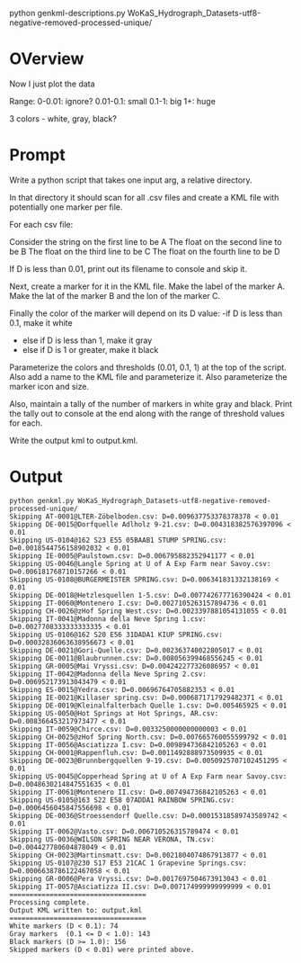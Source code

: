 python genkml-descriptions.py WoKaS_Hydrograph_Datasets-utf8-negative-removed-processed-unique/

# OVerview

Now I just plot the data

Range:
0-0.01: ignore?
0.01-0.1: small
0.1-1: big
1+: huge

3 colors - white, gray, black?

# Prompt

Write a python script that takes one input arg, a relative directory.

In that directory it should scan for all .csv files and create a KML file with potentially one marker per file.

For each csv file:

Consider the string on the first line to be A
The float on the second line to be B
The float on the third line to be C
The float on the fourth line to be D

If D is less than 0.01, print out its filename to console and skip it.

Next, create a marker for it in the KML file. Make the label of the marker A. Make the lat of the marker B and the lon of the marker C.

Finally the color of the marker will depend on its D value:
 -if D is less than 0.1, make it white
- else if D is less than 1, make it gray
- else if D is 1 or greater, make it black

Parameterize the colors and thresholds (0.01, 0.1, 1) at the top of the script. Also add a name to the KML file and parameterize it. Also parameterize the marker icon and size.

Also, maintain a tally of the number of markers in white gray and black. Print the tally out to console at the end along with the range of threshold values for each.

Write the output kml to output.kml.

# Output

```
python genkml.py WoKaS_Hydrograph_Datasets-utf8-negative-removed-processed-unique/
Skipping AT-0001@LTER-Zöbelboden.csv: D=0.009637753378378378 < 0.01
Skipping DE-0015@Dorfquelle Adlholz 9-21.csv: D=0.004318382576397096 < 0.01
Skipping US-0104@162 S23 E55 05BAAB1 STUMP SPRING.csv: D=0.0018544756158902032 < 0.01
Skipping IE-0005@Paulstown.csv: D=0.006795882352941177 < 0.01
Skipping US-0046@Langle Spring at U of A Exp Farm near Savoy.csv: D=0.006181768710157266 < 0.01
Skipping US-0108@BURGERMEISTER SPRING.csv: D=0.006341831332138169 < 0.01
Skipping DE-0018@Hetzlesquellen 1-5.csv: D=0.007742677716390424 < 0.01
Skipping IT-0060@Montenero I.csv: D=0.0027105263157894736 < 0.01
Skipping CH-0026@zHof Spring West.csv: D=0.0023397881054131055 < 0.01
Skipping IT-0041@Madonna della Neve Spring 1.csv: D=0.0027708333333333335 < 0.01
Skipping US-0106@162 S20 E56 31DADA1 KIUP SPRING.csv: D=0.00032836063638956673 < 0.01
Skipping DE-0021@Gori-Quelle.csv: D=0.002363740022805017 < 0.01
Skipping DE-0011@Blaubrunnen.csv: D=0.008056399468556245 < 0.01
Skipping GR-0005@Mai Vryssi.csv: D=0.004242277326086957 < 0.01
Skipping IT-0042@Madonna della Neve Spring 2.csv: D=0.006952173913043479 < 0.01
Skipping ES-0015@Yedra.csv: D=0.00696764705882353 < 0.01
Skipping IE-0021@Killaser spring.csv: D=0.0006871717929482371 < 0.01
Skipping DE-0019@Kleinalfalterbach Quelle 1.csv: D=0.005465925 < 0.01
Skipping US-0050@Hot Springs at Hot Springs, AR.csv: D=0.008366453217973477 < 0.01
Skipping IT-0059@Chirce.csv: D=0.0033250000000000003 < 0.01
Skipping CH-0025@zHof Spring North.csv: D=0.007665760055599792 < 0.01
Skipping IT-0056@Asciatizza I.csv: D=0.009894736842105263 < 0.01
Skipping CH-0001@Rappenfluh.csv: D=0.0011492888973509935 < 0.01
Skipping DE-0023@Brunnbergquellen 9-19.csv: D=0.0050925707102451295 < 0.01
Skipping US-0045@Copperhead Spring at U of A Exp Farm near Savoy.csv: D=0.0048630214847551635 < 0.01
Skipping IT-0061@Montenero II.csv: D=0.007494736842105263 < 0.01
Skipping US-0105@163 S22 E58 07ADDA1 RAINBOW SPRING.csv: D=0.0006456045847556698 < 0.01
Skipping DE-0036@Stroessendorf Quelle.csv: D=0.00015318589743589742 < 0.01
Skipping IT-0062@Vasto.csv: D=0.006710526315789474 < 0.01
Skipping US-0036@WILSON SPRING NEAR VERONA, TN.csv: D=0.004427780604878049 < 0.01
Skipping CH-0023@Martinsmatt.csv: D=0.0021804074867913877 < 0.01
Skipping US-0107@230 S17 E53 21CAC 1 Grapevine Springs.csv: D=0.0006638786122467058 < 0.01
Skipping GR-0006@Pera Vryssi.csv: D=0.0017697504673913043 < 0.01
Skipping IT-0057@Asciatizza II.csv: D=0.007174999999999999 < 0.01
==================================
Processing complete.
Output KML written to: output.kml
==================================
White markers (D < 0.1): 74
Gray markers  (0.1 <= D < 1.0): 143
Black markers (D >= 1.0): 156
Skipped markers (D < 0.01) were printed above.
```